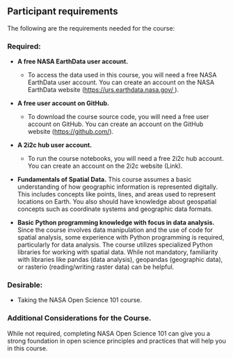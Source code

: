 
## Participant requirements

The following are the requirements needed for the course:


### Required:

- **A free NASA EarthData user account.**

  - To access the data used in this course, you will need a free NASA EarthData user account. You can create an account on the NASA EarthData website ([https://urs.earthdata.nasa.gov/ ](https://urs.earthdata.nasa.gov/)).

* **A free user account on GitHub.**

     - To download the course source code, you will need a free user account on GitHub. You can create an account on the GitHub website (<https://github.com/>).

- **A 2i2c hub user account.**

  - To run the course notebooks, you will need a free 2i2c hub account. You can create an account on the 2i2c website (Link).

* **Fundamentals of Spatial Data.** 
This course assumes a basic understanding of how geographic information is represented digitally. This includes concepts like points, lines, and areas used to represent locations on Earth.  You also should have knowledge about geospatial concepts such as coordinate systems and geographic data formats.

* **Basic Python programming knowledge with focus in data analysis.**
Since the course involves data manipulation and the use of code for spatial analysis, some experience with Python programming is required, particularly for data analysis. The course utilizes specialized Python libraries for working with spatial data. While not mandatory, familiarity with libraries like pandas (data analysis), geopandas (geographic data), or rasterio (reading/writing raster data) can be helpful.


### Desirable:

- Taking the NASA Open Science 101 course.

### Additional Considerations for the Course.

While not required, completing NASA Open Science 101 can give you a strong foundation in open science principles and practices that will help you in this course.


